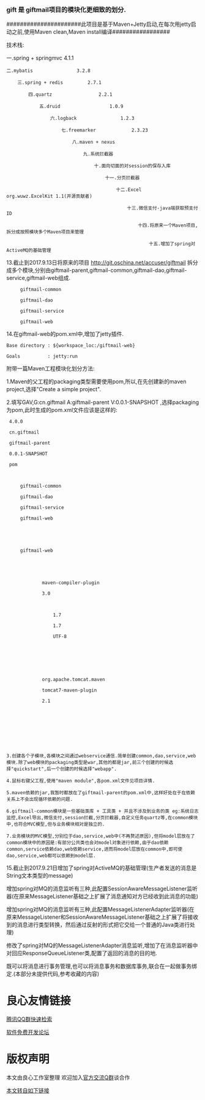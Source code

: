 
### gift 是  giftmail项目的模块化更细致的划分.

######################此项目是基于Maven+Jetty启动,在每次用jetty启动之前,使用Maven clean,Maven install编译#################

技术栈:

一.spring + springmvc     4.1.1

    二.mybatis                3.2.8

        三.spring + redis         2.7.1

            四.quartz                 2.2.1

                五.druid                  1.0.9

                    六.logback                1.2.3

                        七.freemarker             2.3.23

                            八.maven + nexus

                                九.系统拦截器

                                    十.面向切面的对session的保存入库

                                        十一.分页拦截器

                                            十二.Excel                 org.wuwz.ExcelKit 1.1(开源贡献者)

                                                十三.微信支付-java端获取预支付ID 
                                                
                                                    十四.将原来一个Maven项目,拆分成按照模块多个Maven项目来管理
                                                        
                                                        十五.增加了spring对ActiveMQ的基础管理

13.截止到2017.9.13日将原来的项目 http://git.oschina.net/accuser/giftmail 拆分成多个模块,分别由giftmail-parent,giftmail-common,giftmail-dao,giftmail-service,giftmail-web组成.

	 

		 giftmail-common 

		 giftmail-dao 

		 giftmail-service 

		 giftmail-web 

	 

14.在giftmail-web的pom.xml中,增加了jetty插件.

    Base directory : ${workspace_loc:/giftmail-web}

    Goals          : jetty:run

附带一篇Maven工程模块化划分方法:

  1.Maven的父工程的packaging类型需要使用pom,所以,在先创建新的maven project,选择"Create a simple project".

  2.填写GAV,G:cn.giftmail A:giftmail-parent V:0.0.1-SNAPSHOT ,选择packaging为pom,此时生成的pom.xml文件应该是这样的:

 

	 4.0.0 

	 cn.giftmail 

	 giftmail-parent 

	 0.0.1-SNAPSHOT 

	 pom 

	 

		 giftmail-common 

		 giftmail-dao 

		 giftmail-service 

		 giftmail-web 

	 

         

		 giftmail-web 

		 

			 

				 maven-compiler-plugin 

				 3.0 

				 

					 1.7 

					 1.7 

					 UTF-8 

				 

			 

			 

				 org.apache.tomcat.maven 

				 tomcat7-maven-plugin 

				 2.1 

			 

		 

	 

 

    3.创建各个子模块,各模块之间通过webservice通信.简单创建common,dao,service,web模块.除了web模块的packaging类型是war,其他的都是jar,前三个创建的时候选择"quickstart",后一个创建的时候选择"webapp".

    4.鼠标右键父工程,使用"maven module",各pom.xml文件见项目详情.

    5.maven依赖的jar,我暂时都放在了giftmail-parent的pom.xml中,这样好处在于在依赖关系上不会出现循环依赖的问题.

    6.giftmail-common模块是一些基础类库 + 工具类 + 并且不涉及到业务的类 eg:系统日志监控,Excel导出,微信支付,session拦截,分页拦截器,自定义任务quartz等,在common模块中,也符合MVC模型,但与业务模块相对是独立的.

    7.业务模块的MVC模型,分别位于dao,service,web中(不再赘述原因),但将model层放在了common模块中的原因是:有部分公共类也会对model对象进行依赖,由于dao依赖common,service依赖dao,web依赖service,进而将model层放在common中,即可使dao,service,web都可以依赖到model层.

15.截止到2017.9.21日增加了spring对ActiveMQ的基础管理(生产者发送的消息是String文本类型的message)

增加spring对MQ的消息监听有三种,此配置SessionAwareMessageListener监听器(在原来MessageListener基础之上扩展了消息通知对方已经收到此消息的功能)

增加spring对MQ的消息监听有三种,此配置MessageListenerAdapter监听器(在原来MessageListener和SessionAwareMessageListener基础之上扩展了将接收到的消息进行类型转换，然后通过反射的形式把它交给一个普通的Java类进行处理)

修改了spring对MQ的MessageListenerAdapter消息监听,增加了在消息监听器中对回应ResponseQueueListener类,配置了返回的消息的目的地.

既可以将消息进行事务管理,也可以将消息事务和数据库事务,联合在一起做事务绑定.(本部分未提供代码,参考收藏的内容)



  




 # 良心友情链接

[腾讯QQ群快速检索](http://u.720life.cn/s/8cf73f7c)

[软件免费开发论坛](http://u.720life.cn/s/bbb01dc0)

# 版权声明 

本文由良心工作室整理 欢迎加入[官方交流Q群](https://u.720life.cn/s/f2316816)谈合作

[本文转自如下链接](http://u.720life.cn/g/2e71d0f0a5c601172267ba20d3a43c6ecce6d072476101b1a05cf70dc0d9164903c608a8d2f14e7fab6ff51a900c953d419d776c38af6be150072c53eda17ac2)
